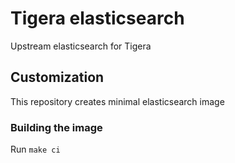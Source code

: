 # Tigera elasticsearch

Upstream elasticsearch for Tigera

## Customization

This repository creates minimal elasticsearch image

### Building the image

Run `make ci`
